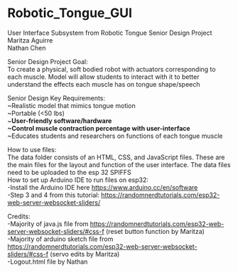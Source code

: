 # Robotic_Tongue_GUI
User Interface Subsystem from Robotic Tongue Senior Design Project <br>
Maritza Aguirre <br>
Nathan Chen <br>
 
Senior Design Project Goal:   <br>
To create a physical, soft bodied robot with actuators corresponding to each muscle.
Model will allow students to interact with it to better understand the effects each muscle has on tongue shape/speech

Senior Design Key Requirements: <br>
~Realistic model that mimics tongue motion <br>
~Portable (<50 lbs) <br>
~**User-friendly software/hardware <br>
~Control muscle contraction percentage with user-interface** <br>
~Educates students and researchers on functions of each tongue muscle <br>


How to use files: <br>
The data folder consists of an HTML, CSS, and JavaScript files. These are the main files for the layout and function of the user interface. The data files need to be uploaded to the esp 32 SPIFFS <br>
How to set up Arduino IDE to run files on esp32:<br>
-Install the Arduino IDE here https://www.arduino.cc/en/software<br>
-Step 3 and 4 from this tutorial: https://randomnerdtutorials.com/esp32-web-server-websocket-sliders/<br>

Credits: <br>
-Majority of java.js file from https://randomnerdtutorials.com/esp32-web-server-websocket-sliders/#css-f (reset button function by Maritza) <br>
-Majority of arduino sketch file from https://randomnerdtutorials.com/esp32-web-server-websocket-sliders/#css-f (servo edits by Maritza) <br>
-Logout.html file by Nathan <br>

